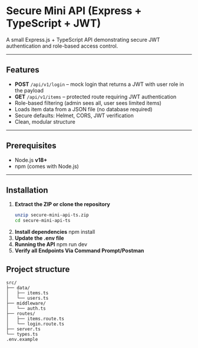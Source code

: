 # Secure Mini API (Express + TypeScript + JWT)

A small Express.js + TypeScript API demonstrating secure JWT authentication and role-based access control.

---

## Features
- **POST** `/api/v1/login` – mock login that returns a JWT with user role in the payload
- **GET** `/api/v1/items` – protected route requiring JWT authentication
- Role-based filtering (admin sees all, user sees limited items)
- Loads item data from a JSON file (no database required)
- Secure defaults: Helmet, CORS, JWT verification
- Clean, modular structure

---

## Prerequisites
- Node.js **v18+**
- npm (comes with Node.js)

---

## Installation

1. **Extract the ZIP or clone the repository**
   ```bash
   unzip secure-mini-api-ts.zip
   cd secure-mini-api-ts
2. **Install dependencies**
   npm install
3. **Update the .env file**
4. **Running the API**
   npm run dev
5. **Verify all Endpoints Via Command Prompt/Postman**
## Project structure
    src/
    ├── data/
    │   ├── items.ts
    │   └── users.ts
    ├── middleware/
    │   └── auth.ts
    ├── routes/
    │   ├── items.route.ts
    │   └── login.route.ts
    ├── server.ts
    └── types.ts
    .env.example
